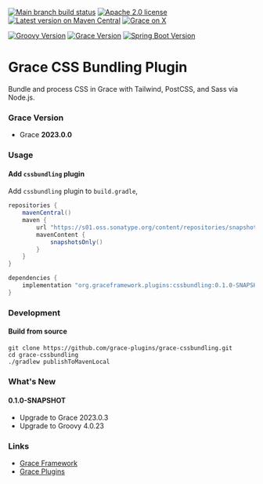 [![Main branch build status](https://github.com/grace-plugins/grace-cssbundling/workflows/Grace%20CI/badge.svg?style=flat)](https://github.com/grace-plugins/grace-cssbundling/actions?query=workflow%3A%Grace+CI%22)
[![Apache 2.0 license](https://img.shields.io/badge/License-APACHE%202.0-green.svg?logo=APACHE&style=flat)](https://opensource.org/licenses/Apache-2.0)
[![Latest version on Maven Central](https://img.shields.io/maven-central/v/org.graceframework.plugins/admin.svg?label=Maven%20Central&logo=apache-maven&style=flat)](https://search.maven.org/search?q=g:org.graceframework.plugins)
[![Grace on X](https://img.shields.io/twitter/follow/graceframework?style=social)](https://twitter.com/graceframework)

[![Groovy Version](https://img.shields.io/badge/Groovy-4.0.23-blue?style=flat&color=4298b8)](https://groovy-lang.org/releasenotes/groovy-4.0.html)
[![Grace Version](https://img.shields.io/badge/Grace-2023.0.0-blue?style=flat&color=f49b06)](https://github.com/graceframework/grace-framework/releases/tag/v2023.0.0)
[![Spring Boot Version](https://img.shields.io/badge/Spring_Boot-3.0.13-blue?style=flat&color=6db33f)](https://github.com/spring-projects/spring-boot/releases)

# Grace CSS Bundling Plugin

Bundle and process CSS in Grace with Tailwind, PostCSS, and Sass via Node.js.

### Grace Version

- Grace **2023.0.0**

### Usage

#### Add `cssbundling` plugin

Add `cssbundling` plugin to `build.gradle`,

```gradle
repositories {
    mavenCentral()
    maven {
        url "https://s01.oss.sonatype.org/content/repositories/snapshots/"
        mavenContent {
            snapshotsOnly()
        }
    }
}

dependencies {
    implementation "org.graceframework.plugins:cssbundling:0.1.0-SNAPSHOT"
}
```

### Development

#### Build from source

```
git clone https://github.com/grace-plugins/grace-cssbundling.git
cd grace-cssbundling
./gradlew publishToMavenLocal
```

### What's New

#### 0.1.0-SNAPSHOT

* Upgrade to Grace 2023.0.3
* Upgrade to Groovy 4.0.23


### Links

- [Grace Framework](https://github.com/graceframework/grace-framework)
- [Grace Plugins](https://github.com/grace-plugins)